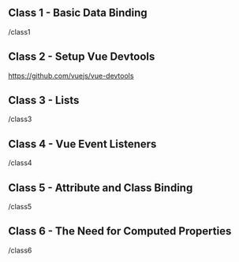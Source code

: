 ## Class 1 - Basic Data Binding
/class1

## Class 2 - Setup Vue Devtools
https://github.com/vuejs/vue-devtools

## Class 3 - Lists
/class3

## Class 4 - Vue Event Listeners
/class4
 
## Class 5 - Attribute and Class Binding
/class5

## Class 6 - The Need for Computed Properties
/class6